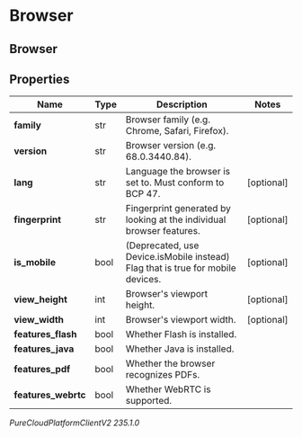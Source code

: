 # Browser

## Browser

## Properties

|Name | Type | Description | Notes|
|------------ | ------------- | ------------- | -------------|
| **family** | str | Browser family (e.g. Chrome, Safari, Firefox). | |
| **version** | str | Browser version (e.g. 68.0.3440.84). | |
| **lang** | str | Language the browser is set to. Must conform to BCP 47. | [optional] |
| **fingerprint** | str | Fingerprint generated by looking at the individual browser features. | [optional] |
| **is_mobile** | bool | (Deprecated, use Device.isMobile instead) Flag that is true for mobile devices. | [optional] |
| **view_height** | int | Browser&#39;s viewport height. | [optional] |
| **view_width** | int | Browser&#39;s viewport width. | [optional] |
| **features_flash** | bool | Whether Flash is installed. | |
| **features_java** | bool | Whether Java is installed. | |
| **features_pdf** | bool | Whether the browser recognizes PDFs. | |
| **features_webrtc** | bool | Whether WebRTC is supported. | |



_PureCloudPlatformClientV2 235.1.0_
